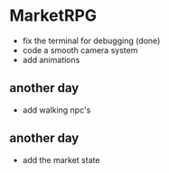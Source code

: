 # MarketRPG


- fix the terminal for debugging (done)
- code a smooth camera system
- add animations

## another day

- add walking npc's

## another day

- add the market state


